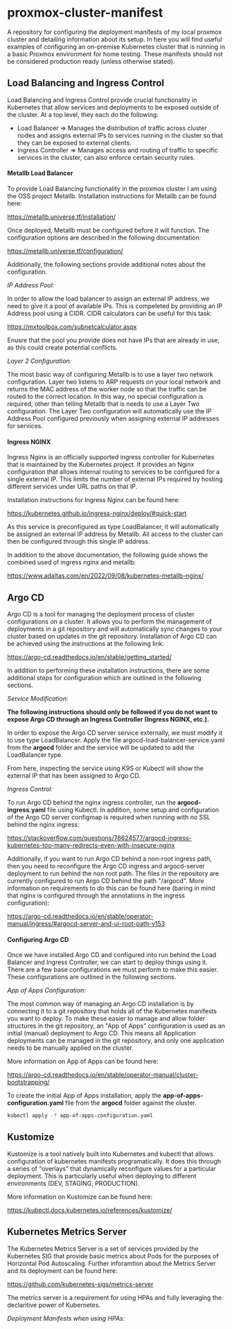# proxmox-cluster-manifest

A repository for configuring the deployment manifests of my local proxmox cluster and detailing information about its setup. In here you will find useful examples of configuring an on-premise Kubernetes cluster that is running in a basic Proxmox environment for home testing. These manifests should not be considered production ready (unless otherwise stated).

## Load Balancing and Ingress Control

Load Balancing and Ingress Control provide crucial functionality in Kubernetes that allow services and deployments to be exposed outside of the cluster. At a top level, they each do the following:

- Load Balancer => Manages the distribution of traffic across cluster nodes and assigns external IPs to services running in the cluster so that they can be exposed to external clients.
- Ingress Controller => Manages access and routing of traffic to specific services in the cluster, can also enforce certain security rules.

#### Metallb Load Balancer

To provide Load Balancing functionality in the proxmox cluster I am using the OSS project Metallb. Installation instructions for Metallb can be found here:

https://metallb.universe.tf/installation/

Once deployed, Metallb must be configured before it will function. The configuration options are described in the following documentation:

https://metallb.universe.tf/configuration/

Additionally, the following sections provide additional notes about the configuration.

*IP Address Pool:*

In order to allow the load balancer to assign an external IP address, we need to give it a pool of available IPs. This is compeleted by providing an IP Address pool using a CIDR.
CIDR calculators can be useful for this task:

https://mxtoolbox.com/subnetcalculator.aspx

Enusre that the pool you provide does not have IPs that are already in use, as this could create potential conflicts.

*Layer 2 Configuration:*

The most basic way of configuring Metallb is to use a layer two network configuration. Layer two listens to ARP requests on your local network and returns the MAC address of the worker node so that the traffic can be routed to the correct location. In this way, no special configuration is required, other than telling Metallb that is needs to use a Layer Two configuration. The Layer Two configuration will automatically use the IP Address Pool configured previously when assigning external IP addresses for services.

#### Ingress NGINX

Ingress Nginx is an officially supported ingress controller for Kubernetes that is maintained by the Kubernetes project. It provides an Nginx configuration that allows internal routing to services to be configured for a single external IP. This limits the number of external IPs required by hosting different services under URL paths on that IP.

Installation instructions for Ingress Nginx can be found here:

https://kubernetes.github.io/ingress-nginx/deploy/#quick-start

As this service is preconfigured as type LoadBalancer, it will automatically be assigned an external IP address by Metallb. All access to the cluster can then be configured through this single IP address.

In addition to the above documentation, the following guide shows the combined used of ingress nginx and metallb:

https://www.adaltas.com/en/2022/09/08/kubernetes-metallb-nginx/

## Argo CD

Argo CD is a tool for managing the deployment process of cluster configurations on a cluster. It allows you to perform the management of deployments in a git repository and will automatically sync changes to your cluster based on updates in the git repository. Installation of Argo CD can be achieved using the instructions at the following link:

https://argo-cd.readthedocs.io/en/stable/getting_started/

In addition to performing these installation instructions, there are some additional steps for configuration which are outlined in the following sections.

*Service Modification:*

**The following instructions should only be followed if you do not want to expose Argo CD through an Ingress Controller (Ingress NGINX, etc.).**

In order to expose the Argo CD server service externally, we must modify it to use type LoadBalancer. Apply the file argocd-load-balancer-service.yaml from the **argocd** folder and the service will be updated to add the LoadBalancer type.

From here, inspecting the service using K9S or Kubectl will show the external IP that has been assigned to Argo CD.

*Ingress Control:*

To run Argo CD behind the nginx ingress controller, run the **argocd-ingress.yaml** file using Kubectl. In addition, some setup and configuration of the Argo CD server configmap is required when running with no SSL behind the nginx ingress:

https://stackoverflow.com/questions/76624577/argocd-ingress-kubernetes-too-many-redirects-even-with-insecure-nginx

Additionally, if you want to run Argo CD behind a non-root ingress path, then you need to reconfigure the Argo CD ingress and argocd-server deployment to run behind the non root path. The files in the repository are currently configured to run Argo CD behind the path "/argocd". More information on requirements to do this can be found here (baring in mind that nginx is configured through the annotations in the ingress configuration):

https://argo-cd.readthedocs.io/en/stable/operator-manual/ingress/#argocd-server-and-ui-root-path-v153

#### Configuring Argo CD

Once we have installed Argo CD and configured into run behind the Load Balancer and Ingress Controller, we can start to deploy things using it. There are a few base configurations we must perform to make this easier. These configurations are outlined in the following sections.

*App of Apps Configuration:*

The most common way of managing an Argo CD installation is by connecting it to a git repository that holds all of the Kubernetes manifests you want to deploy. To make these easier to manage and allow folder structures in the git repository, an "App of Apps" configuration is used as an initial (manual) deployment to Argo CD. This means all Application deployments can be managed in the git repository, and only one application needs to be manually applied on the cluster.

More information on App of Apps can be found here:

https://argo-cd.readthedocs.io/en/stable/operator-manual/cluster-bootstrapping/

To create the initial App of Apps installation, apply the **app-of-apps-configuration.yaml** file from the **argocd** folder against the cluster.

```bash
kubectl apply -f app-of-apps-configuration.yaml
```

## Kustomize

Kustomize is a tool natively built into Kubernetes and kubectl that allows configuration of kubernetes manifests programatically. It does this through a series of "overlays" that dynamically reconfigure values for a particular deployment. This is particularly useful when deploying to different environments (DEV, STAGING, PRODUCTION).

More information on Kustomize can be found here:

https://kubectl.docs.kubernetes.io/references/kustomize/

## Kubernetes Metrics Server

The Kubernetes Metrics Server is a set of services provided by the Kubernetes SIG that provide basic metrics about Pods for the purposes of Horizontal Pod Autoscaling. Further inforamtion about the Metrics Server and its deployment can be found here:

https://github.com/kubernetes-sigs/metrics-server

The metrics server is a requirement for using HPAs and fully leveraging the declaritive power of Kubernetes.

*Deployment Manifests when using HPAs:*


